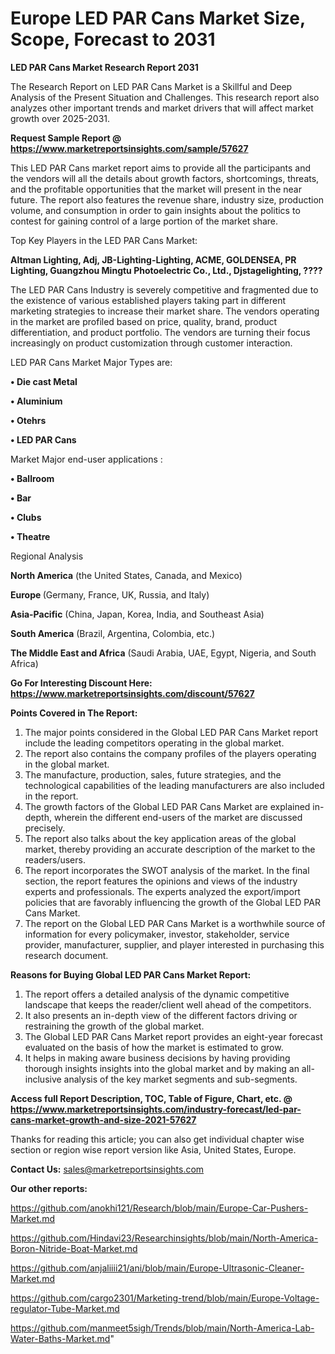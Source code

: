 # Europe LED PAR Cans Market Size, Scope, Forecast to 2031

<strong>LED PAR Cans Market Research Report 2031</strong>

The Research Report on LED PAR Cans Market is a Skillful and Deep Analysis of the Present Situation and Challenges. This research report also analyzes other important trends and market drivers that will affect market growth over 2025-2031.

<strong>Request Sample Report @ <a href=https://www.marketreportsinsights.com/sample/57627>https://www.marketreportsinsights.com/sample/57627</a></strong>

This LED PAR Cans market report aims to provide all the participants and the vendors will all the details about growth factors, shortcomings, threats, and the profitable opportunities that the market will present in the near future. The report also features the revenue share, industry size, production volume, and consumption in order to gain insights about the politics to contest for gaining control of a large portion of the market share.

Top Key Players in the LED PAR Cans Market:

<strong>Altman Lighting, Adj, JB-Lighting-Lighting, ACME, GOLDENSEA, PR Lighting, Guangzhou Mingtu Photoelectric Co., Ltd., Djstagelighting, ????</strong>

The LED PAR Cans Industry is severely competitive and fragmented due to the existence of various established players taking part in different marketing strategies to increase their market share. The vendors operating in the market are profiled based on price, quality, brand, product differentiation, and product portfolio. The vendors are turning their focus increasingly on product customization through customer interaction.

LED PAR Cans Market Major Types are:

<strong>• Die cast Metal

• Aluminium

• Otehrs

• LED PAR Cans</strong>

Market Major end-user applications :

<strong>• Ballroom

• Bar

• Clubs

• Theatre</strong>

Regional Analysis

</u><strong><b>North America</b></strong> (the United States, Canada, and Mexico)

<strong><b>Europe </b></strong>(Germany, France, UK, Russia, and Italy)

<strong><b>Asia-Pacific</b></strong> (China, Japan, Korea, India, and Southeast Asia)

<strong><b>South America</b></strong> (Brazil, Argentina, Colombia, etc.)

<strong><b>The Middle East and Africa</b></strong> (Saudi Arabia, UAE, Egypt, Nigeria, and South Africa)

<strong>Go For Interesting Discount Here: <a href=https://www.marketreportsinsights.com/discount/57627>https://www.marketreportsinsights.com/discount/57627</a></strong>

<strong>Points Covered in The Report:</strong>
<ol>
  <li>The major points considered in the Global LED PAR Cans Market report include the leading competitors operating in the global market.</li>
  <li>The report also contains the company profiles of the players operating in the global market.</li>
  <li>The manufacture, production, sales, future strategies, and the technological capabilities of the leading manufacturers are also included in the report.</li>
  <li>The growth factors of the Global LED PAR Cans Market are explained in-depth, wherein the different end-users of the market are discussed precisely.</li>
  <li>The report also talks about the key application areas of the global market, thereby providing an accurate description of the market to the readers/users.</li>
  <li>The report incorporates the SWOT analysis of the market. In the final section, the report features the opinions and views of the industry experts and professionals. The experts analyzed the export/import policies that are favorably influencing the growth of the Global LED PAR Cans Market.</li>
  <li>The report on the Global LED PAR Cans Market is a worthwhile source of information for every policymaker, investor, stakeholder, service provider, manufacturer, supplier, and player interested in purchasing this research document.</li>
</ol>
<strong>Reasons for Buying Global LED PAR Cans Market Report:</strong>

<ol>
  <li>The report offers a detailed analysis of the dynamic competitive landscape that keeps the reader/client well ahead of the competitors.</li>
  <li>It also presents an in-depth view of the different factors driving or restraining the growth of the global market.</li>
  <li>The Global LED PAR Cans Market report provides an eight-year forecast evaluated on the basis of how the market is estimated to grow.</li>
  <li>It helps in making aware business decisions by having providing thorough insights insights into the global market and by making an all-inclusive analysis of the key market segments and sub-segments.</li>
</ol>
<strong>Access full Report Description, TOC, Table of Figure, Chart, etc. @ <a href=https://www.marketreportsinsights.com/industry-forecast/led-par-cans-market-growth-and-size-2021-57627>https://www.marketreportsinsights.com/industry-forecast/led-par-cans-market-growth-and-size-2021-57627</a></strong>


Thanks for reading this article; you can also get individual chapter wise section or region wise report version like Asia, United States, Europe.

<strong>Contact Us:</strong>
sales@marketreportsinsights.com

<strong>Our other reports:</strong>

<a href=https://github.com/anokhi121/Research/blob/main/Europe-Car-Pushers-Market.md>https://github.com/anokhi121/Research/blob/main/Europe-Car-Pushers-Market.md</a>

<a href=https://github.com/Hindavi23/Researchinsights/blob/main/North-America-Boron-Nitride-Boat-Market.md>https://github.com/Hindavi23/Researchinsights/blob/main/North-America-Boron-Nitride-Boat-Market.md</a>

<a href=https://github.com/anjaliiii21/ani/blob/main/Europe-Ultrasonic-Cleaner-Market.md>https://github.com/anjaliiii21/ani/blob/main/Europe-Ultrasonic-Cleaner-Market.md</a>

<a href=https://github.com/cargo2301/Marketing-trend/blob/main/Europe-Voltage-regulator-Tube-Market.md>https://github.com/cargo2301/Marketing-trend/blob/main/Europe-Voltage-regulator-Tube-Market.md</a>

<a href=https://github.com/manmeet5sigh/Trends/blob/main/North-America-Lab-Water-Baths-Market.md>https://github.com/manmeet5sigh/Trends/blob/main/North-America-Lab-Water-Baths-Market.md</a>"
